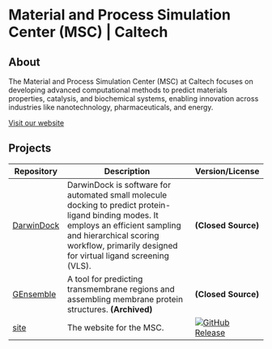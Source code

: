 # Material and Process Simulation Center (MSC) | Caltech

## About

The Material and Process Simulation Center (MSC) at Caltech focuses on developing advanced computational methods to predict materials properties, catalysis, and biochemical systems, enabling innovation across industries like nanotechnology, pharmaceuticals, and energy.

[Visit our website](https://wag.caltech.edu)

## Projects

| Repository                                             | Description                                                                                                                                                                                                                     | Version/License                                                                                                           |
| ------------------------------------------------------ | ------------------------------------------------------------------------------------------------------------------------------------------------------------------------------------------------------------------------------- | ------------------------------------------------------------------------------------------------------------------------- |
| [DarwinDock](https://github.com/caltechmsc/DarwinDock) | DarwinDock is software for automated small molecule docking to predict protein-ligand binding modes. It employs an efficient sampling and hierarchical scoring workflow, primarily designed for virtual ligand screening (VLS). | **(Closed Source)**                                                                                                       |
| [GEnsemble](https://github.com/caltechmsc/GEnsemble)   | A tool for predicting transmembrane regions and assembling membrane protein structures. **(Archived)**                                                                                                                          | **(Closed Source)**                                                                                                       |
| [site](https://github.com/caltechmsc/site)             | The website for the MSC.                                                                                                                                                                                                        | [![GitHub Release](https://img.shields.io/github/v/release/caltechmsc/site)](https://github.com/caltechmsc/site/releases) |
